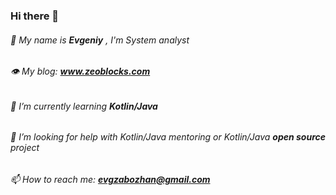 ### Hi there 👋

######  💬 My name is ***Evgeniy*** , I'm System analyst
######  👁 My blog: ***www.zeoblocks.com***
######  🌱 I’m currently learning ***Kotlin/Java***
######  🤔 I’m looking for help with Kotlin/Java mentoring or Kotlin/Java ***open source*** project
######  📫 How to reach me: ***evgzabozhan@gmail.com***

<!--
**evgzabozhan/evgzabozhan** is a ✨ _special_ ✨ repository because its `README.md` (this file) appears on your GitHub profile.

Here are some ideas to get you started:

- 🔭 I’m currently working on ...
- 🌱 I’m currently learning ...
- 👯 I’m looking to collaborate on ...
- 🤔 I’m looking for help with ...
- 💬 Ask me about ...
- 📫 How to reach me: ...
- 😄 Pronouns: ...
- ⚡ Fun fact: ...
-->
